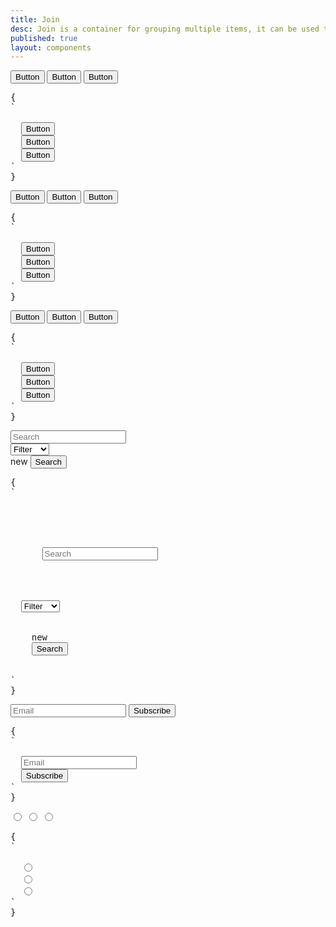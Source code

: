 ```yaml
---
title: Join
desc: Join is a container for grouping multiple items, it can be used to group buttons, inputs, or any other element. Join applies border radius to the first and last item. Join can be used to create a horizontal or vertical list of items.
published: true
layout: components
---
```


<script>
  import Component from "@components/Component.svelte"
  import ClassTable from "@components/ClassTable.svelte"
  import { prefix } from '$lib/stores';
  import { replace } from '$lib/actions';
</script>

<ClassTable
data="{[
  { type:'component', class: 'join', desc: 'Container for grouping multiple items' },
  { type:'component', class: 'join-item', desc: 'Item inside join. Can be a button, input, etc.' },
  { type:'responsive', class: 'join-vertical', desc: 'Show items vertically' },
  { type:'responsive', class: 'join-horizontal', desc: 'Show items horizontally' },
]}"
/>

<Component title="Join">
<div class="join">
  <button class="btn join-item">Button</button>
  <button class="btn join-item">Button</button>
  <button class="btn join-item">Button</button>
</div>
<pre slot="html" use:replace={{ to: $prefix }}>{
`<div class="$$join">
  <button class="$$btn $$join-item">Button</button>
  <button class="$$btn $$join-item">Button</button>
  <button class="$$btn $$join-item">Button</button>
</div>`
}</pre>
</Component>

<Component title="Group items vertically">
<div class="join join-vertical">
  <button class="btn join-item">Button</button>
  <button class="btn join-item">Button</button>
  <button class="btn join-item">Button</button>
</div>
<pre slot="html" use:replace={{ to: $prefix }}>{
`<div class="$$join $$join-vertical">
  <button class="$$btn $$join-item">Button</button>
  <button class="$$btn $$join-item">Button</button>
  <button class="$$btn $$join-item">Button</button>
</div>`
}</pre>
</Component>

<Component title="Responsive: it's vertical on small screen and horizontal on large screen">
<div class="join join-vertical lg:join-horizontal">
  <button class="btn join-item">Button</button>
  <button class="btn join-item">Button</button>
  <button class="btn join-item">Button</button>
</div>
<pre slot="html" use:replace={{ to: $prefix }}>{
`<div class="$$join $$join-vertical lg:$$join-horizontal">
  <button class="$$btn $$join-item">Button</button>
  <button class="$$btn $$join-item">Button</button>
  <button class="$$btn $$join-item">Button</button>
</div>`
}</pre>
</Component>

<Component title="With extra elements in the group" desc="Even if join-item is not a direct child of the group, it still gets the style">
<div class="join">
  <div>
    <div>
      <input class="input input-bordered join-item w-[5.3rem] md:w-52" placeholder="Search"/>
    </div>
  </div>
  <select class="select select-bordered join-item w-[5.8rem] md:w-auto">
    <option disabled selected>Filter</option>
    <option>Sci-fi</option>
    <option>Drama</option>
    <option>Action</option>
  </select>
  <div class="indicator">
    <span class="indicator-item badge badge-secondary">new</span> 
    <button class="btn join-item">Search</button>
  </div>
</div>
<pre slot="html" use:replace={{ to: $prefix }}>{
`<div class="$$join">
  <div>
    <div>
      <input class="$$input $$input-bordered $$join-item" placeholder="Search"/>
    </div>
  </div>
  <select class="$$select $$select-bordered $$join-item">
    <option disabled selected>Filter</option>
    <option>Sci-fi</option>
    <option>Drama</option>
    <option>Action</option>
  </select>
  <div class="$$indicator">
    <span class="$$indicator-item $$badge $$badge-secondary">new</span> 
    <button class="$$btn $$join-item">Search</button>
  </div>
</div>`
}</pre>
</Component>

<Component title="Custom border radius">
<div class="join">
  <input class="input input-bordered join-item w-36 lg:w-52" placeholder="Email"/>
  <button class="btn join-item rounded-r-full">Subscribe</button>
</div>
<pre slot="html" use:replace={{ to: $prefix }}>{
`<div class="$$join">
  <input class="$$input $$input-bordered $$join-item" placeholder="Email"/>
  <button class="$$btn $$join-item rounded-r-full">Subscribe</button>
</div>`
}</pre>
</Component>

<Component title="Join radio inputs with btn style">
<div class="join">
  <input class="join-item btn" type="radio" name="options" aria-label="Radio 1" />
  <input class="join-item btn" type="radio" name="options" aria-label="Radio 2" />
  <input class="join-item btn" type="radio" name="options" aria-label="Radio 3" />
</div>
<pre slot="html" use:replace={{ to: $prefix }}>{
`<div class="$$join">
  <input class="$$join-item $$btn" type="radio" name="options" aria-label="Radio 1" />
  <input class="$$join-item $$btn" type="radio" name="options" aria-label="Radio 2" />
  <input class="$$join-item $$btn" type="radio" name="options" aria-label="Radio 3" />
</div>`
}</pre>
</Component>
